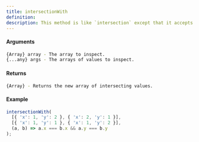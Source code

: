 ```yaml
---
title: intersectionWith
definition: 
description: This method is like `intersection` except that it accepts `comparator` which is invoked to compare elements of `array` to `values`.
---
```



#### Arguments


```bash
{Array} array - The array to inspect.
{...any} args - The arrays of values to inspect.
```


#### Returns


```bash
{Array} - Returns the new array of intersecting values.
```


#### Example


```ts
intersectionWith(
  [{ 'x': 1, 'y': 2 }, { 'x': 2, 'y': 1 }],
  [{ 'x': 1, 'y': 1 }, { 'x': 1, 'y': 2 }],
  (a, b) => a.x === b.x && a.y === b.y
);
```
